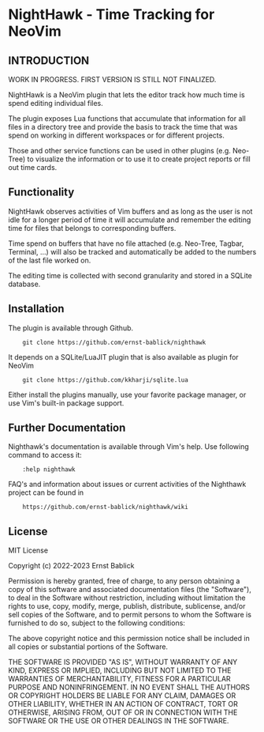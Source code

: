 # NightHawk - Time Tracking for NeoVim

## INTRODUCTION

[//]: # "@todo Remove following sentence with the first release of Nighthawk" 

WORK IN PROGRESS. FIRST VERSION IS STILL NOT FINALIZED.

NightHawk is a NeoVim plugin that lets the editor track how much time is spend
editing individual files.

The plugin exposes Lua functions that accumulate that information for all
files in a directory tree and provide the basis to track the time that was
spend on working in different workspaces or for different projects.

Those and other service functions can be used in other plugins (e.g. Neo-Tree)
to visualize the information or to use it to create project reports or fill
out time cards.

## Functionality

NightHawk observes activities  of Vim buffers and  as long as the  user is not
idle for a longer  period of time it will accumulate  and remember the editing
time for files that belongs to corresponding buffers.

Time  spend on  buffers that  have no  file attached  (e.g. Neo-Tree,  Tagbar,
Terminal, ...) will also be tracked  and automatically be added to the numbers
of the last file worked on.

The editing time is collected with second granularity and stored in a SQLite database.


## Installation

The plugin is available through Github.

        git clone https://github.com/ernst-bablick/nighthawk

It depends on a SQLite/LuaJIT plugin that is also available as plugin for NeoVim

        git clone https://github.com/kkharji/sqlite.lua

Either install the plugins manually, use your  favorite package manager, or  use Vim's
built-in package support.

## Further Documentation

Nighthawk's  documentation  is available  through  Vim's  help. Use  following
command to access it:

        :help nighthawk

FAQ's  and information  about issues  or current  activities of  the Nighthawk
project can be found in

        https://github.com/ernst-bablick/nighthawk/wiki

## License

MIT License

Copyright (c) 2022-2023 Ernst Bablick

Permission is hereby granted, free of charge, to any person obtaining a copy
of this software and associated documentation files (the "Software"), to deal
in the Software without restriction, including without limitation the rights
to use, copy, modify, merge, publish, distribute, sublicense, and/or sell
copies of the Software, and to permit persons to whom the Software is
furnished to do so, subject to the following conditions:

The above copyright notice and this permission notice shall be included in all
copies or substantial portions of the Software.

THE SOFTWARE IS PROVIDED "AS IS", WITHOUT WARRANTY OF ANY KIND, EXPRESS OR
IMPLIED, INCLUDING BUT NOT LIMITED TO THE WARRANTIES OF MERCHANTABILITY,
FITNESS FOR A PARTICULAR PURPOSE AND NONINFRINGEMENT. IN NO EVENT SHALL THE
AUTHORS OR COPYRIGHT HOLDERS BE LIABLE FOR ANY CLAIM, DAMAGES OR OTHER
LIABILITY, WHETHER IN AN ACTION OF CONTRACT, TORT OR OTHERWISE, ARISING FROM,
OUT OF OR IN CONNECTION WITH THE SOFTWARE OR THE USE OR OTHER DEALINGS IN THE
SOFTWARE.
